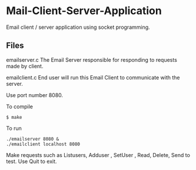 # Mail-Client-Server-Application
Email client / server application using socket programming.

## Files
emailserver.c
The Email Server responsible for responding to requests made by client.

emailclient.c
End user will run this Email Client to communicate with the server.

Use port number 8080.

To compile
```
$ make
```

To run
```
./emailserver 8080 &
./emailclient localhost 8080
```

Make requests such as Listusers, Adduser <userid>, SetUser <userid>, Read, Delete, Send <userid> to test.
Use Quit to exit.  